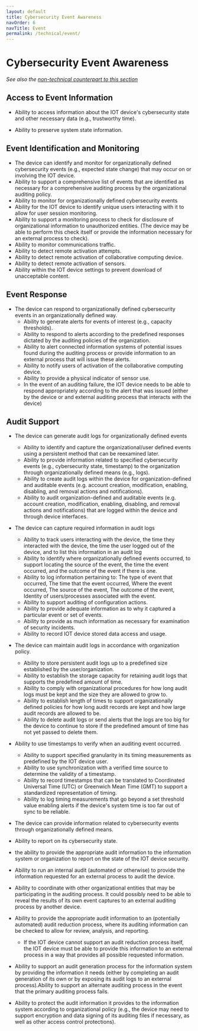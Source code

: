 ```yaml
---
layout: default
title: Cybersecurity Event Awareness
navOrder: 6
navTitle: Event
permalink: /technical/event/
---
```


# Cybersecurity Event Awareness

_See also the [non-technical counterpart to this section](../_8259-Control/event.md)_

## Access to Event Information

- Ability to access information about the IOT device&#39;s cybersecurity state and other necessary data (e.g., trustworthy time).

- Ability to preserve system state information.

## Event Identification and Monitoring

- The device can identify and monitor for organizationally defined cybersecurity events (e.g., expected state change) that may occur on or involving the IOT device.
- Ability to support a comprehensive list of events that are identified as necessary for a comprehensive auditing process by the organizational auditing policy.
- Ability to monitor for organizationally defined cybersecurity events
- Ability for the IOT device to identify unique users interacting with it to allow for user session monitoring.
- Ability to support a monitoring process to check for disclosure of organizational information to unauthorized entities. (The device may be able to perform this check itself or provide the information necessary for an external process to check).
- Ability to monitor communications traffic.
- Ability to detect remote activation attempts.
- Ability to detect remote activation of collaborative computing device.
- Ability to detect remote activation of sensors.
- Ability within the IOT device settings to prevent download of unacceptable content.

## Event Response

- The device can respond to organizationally defined cybersecurity events in an organizationally defined way.
  - Ability to generate alerts for events of interest (e.g., capacity thresholds).
  - Ability to respond to alerts according to the predefined responses dictated by the auditing policies of the organization.
  - Ability to alert connected information systems of potential issues found during the auditing process or provide information to an external process that will issue these alerts.
  - Ability to notify users of activation of the collaborative computing device.
  - Ability to provide a physical indicator of sensor use.
  - In the event of an auditing failure, the IOT device needs to be able to respond appropriately according to the alert that was issued (either by the device or and external auditing process that interacts with the device)

## Audit Support

- The device can generate audit logs for organizationally defined events
  - Ability to identify and capture the organizational/user defined events using a persistent method that can be reexamined later.
  - Ability to provide information related to specified cybersecurity events (e.g., cybersecurity state, timestamp) to the organization through organizationally defined means (e.g., logs).
  - Ability to create audit logs within the device for organization-defined and auditable events (e.g. account creation, modification, enabling, disabling, and removal actions and notifications).
  - Ability to audit organization-defined and auditable events (e.g. account creation, modification, enabling, disabling, and removal actions and notifications) that are logged within the device and through device interfaces.
- The device can capture required information in audit logs
  - Ability to track users interacting with the device, the time they interacted with the device, the time the user logged out of the device, and to list this information in an audit log
  - Ability to identify where organizationally defined events occurred, to support locating the source of the event, the time the event occurred, and the outcome of the event if there is one.
  - Ability to log information pertaining to: The type of event that occurred, The time that the event occurred, Where the event occurred, The source of the event, The outcome of the event, Identity of users/processes associated with the event.
  - Ability to support auditing of configuration actions.
  - Ability to provide adequate information as to why it captured a particular event or set of events.
  - Ability to provide as much information as necessary for examination of security incidents.
  - Ability to record IOT device stored data access and usage.
- The device can maintain audit logs in accordance with organization policy.
  - Ability to store persistent audit logs up to a predefined size established by the user/organization.
  - Ability to establish the storage capacity for retaining audit logs that supports the predefined amount of time.
  - Ability to comply with organizational procedures for how long audit logs must be kept and the size they are allowed to grow to.
  - Ability to establish length of times to support organizationally defined policies for how long audit records are kept and how large audit records are allowed to be.
  - Ability to delete audit logs or send alerts that the logs are too big for the device to continue to store if the predefined amount of time has not yet passed to delete them.
- Ability to use timestamps to verify when an auditing event occurred.
  - Ability to support specified granularity in its timing measurements as predefined by the IOT device user.
  - Ability to use synchronization with a verified time source to determine the validity of a timestamp.
  - Ability to record timestamps that can be translated to Coordinated Universal Time (UTC) or Greenwich Mean Time (GMT) to support a standardized representation of timing.
  - Ability to log timing measurements that go beyond a set threshold value enabling alerts if the device's system time is too far out of sync to be reliable.
- The device can provide information related to cybersecurity events through organizationally defined means.

- Ability to report on its cybersecurity state.
- the ability to provide the appropriate audit information to the information system or organization to report on the state of the IOT device security.
- Ability to run an internal audit (automated or otherwise) to provide the information requested for an external process to audit the device.

- Ability to coordinate with other organizational entities that may be participating in the auditing process. It could possibly need to be able to reveal the results of its own event captures to an external auditing process by another device.
- Ability to provide the appropriate audit information to an (potentially automated) audit reduction process, where its auditing information can be checked to allow for review, analysis, and reporting.
  - If the IOT device cannot support an audit reduction process itself, the IOT device must be able to provide this information to an external process in a way that provides all possible requested information.

- Ability to support an audit generation process for the information system by providing the information it needs (either by completing an audit generation of its own or by exposing its audit logs to an external process).Ability to support an alternate auditing process in the event that the primary auditing process fails.
- Ability to protect the audit information it provides to the information system according to organizational policy (e.g., the device may need to support encryption and data signing of its auditing files if necessary, as well as other access control protections).
